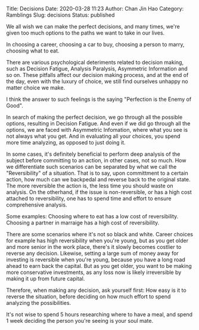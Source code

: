 Title: Decisions
Date: 2020-03-28 11:23
Author: Chan Jin Hao
Category: Ramblings
Slug: decisions
Status: published

We all wish we can make the perfect decisions, and many times, we're given too much options to the paths we want to take in our lives.

In choosing a career, choosing a car to buy, choosing a person to marry, choosing what to eat.

There are various psychological deteriments related to decision making, such as Decision Fatigue, Analysis Paralysis, Asymmetric Information and so on. These pitfalls affect our decision making process, and at the end of the day, even with the luxury of choice, we still find ourselves unhappy no matter choice we make.

I think the answer to such feelings is the saying "Perfection is the Enemy of Good".

In search of making the perfect decision, we go through all the possible options, resulting in Decision Fatigue. And even if we did go through all the options, we are faced with Asymmetric Infomation, where what you see is not always what you get. And in evaluating all your choices, you spend more time analyzing, as opposed to just doing it.

In some cases, it's definitely beneficial to perform deep analysis of the subject before committing to an action, in other cases, not so much. How we differentiate such scenarios can be separated by what we call the "Reversibility" of a situation. That is to say, upon committment to a certain action, how much can we backpedal and reverse back to the original state. The more reversible the action is, the less time you should waste on analysis. On the otherhand, if the issue is non-reversible, or has a high cost attached to reversibility, one has to spend time and effort to ensure comprehensive analysis.

Some examples: Choosing where to eat has a low cost of reversibility. Choosing a partner in marraige has a high cost of reversibility.

There are some scenarios where it's not so black and white. Career choices for example has high reversibility when you're young, but as you get older and more senior in the work place, there's it slowly becomes costlier to reverse any decision. Likewise, setting a large sum of money away for investing is reversible when you're young, because you have a long road ahead to earn back the capital. But as you get older, you want to be making more conservative investments, as any loss now is likely irreversible by making it up from future capital.

Therefore, when making any decision, ask yourself first: How easy is it to reverse the situation, before deciding on how much effort to spend analyzing the possibilities. 

It's not wise to spend 5 hours researching where to have a meal, and spend 1 week deciding the person you're seeing is your soul mate.
